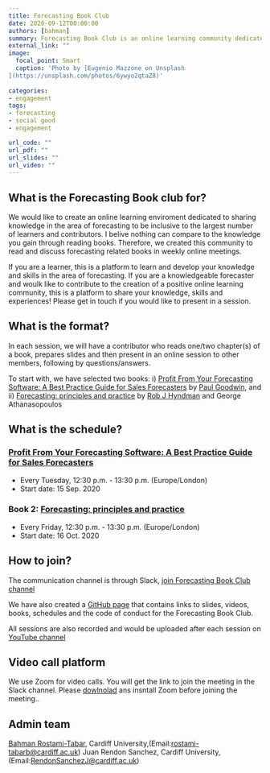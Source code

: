 ```yaml
---
title: Forecasting Book Club
date: 2020-09-12T00:00:00
authors: [bahman]
summary: Forecasting Book Club is an online learning community dedicated to sharing knowledge in the area of forecasting. We read and discuss forecasting related books every weekly. In each session, we have a contributor who presents a chapter/s of a book following by questions/answers.
external_link: ""
image:
  focal_point: Smart
  caption: 'Photo by [Eugenio Mazzone on Unsplash
](https://unsplash.com/photos/6ywyo2qtaZ8)'
  
categories:
- engagement
tags:
- forecasting
- social good
- engagement

url_code: ""
url_pdf: ""
url_slides: ""
url_video: ""
---
```


## What is the Forecasting Book club for?

We would like to create an online learning enviroment dedicated to sharing knowledge in the area of forecasting to be inclusive to the largest number of learners and contributors. I belive nothing can compare to the knowledge you gain through reading books. Therefore, we created this community to read and discuss forecasting related books in weekly online meetings. 

If you are a learner, this is a platform to learn and develop your knowledge and skills in the area of forecasting. If you are a knowledgeable forecaster and woulk like to contribute to the creation of a positive online learning community, this is a platform to share your knowledge, skills and experiences! Please get in touch if you would like to present in a session.

## What is the format?

In each session, we will have a contributor who reads one/two chapter(s) of a book, prepares slides and then present in an online session to other members, following by questions/answers.

To start with, we have selected two books: i) [Profit From Your Forecasting Software: A Best Practice Guide for Sales Forecasters](https://www.amazon.co.uk/Profit-Your-Forecasting-Software-Forecasters/dp/1119414571) by [Paul Goodwin](https://twitter.com/PaulG00dwin), and ii) [Forecasting: principles and practice](https://otexts.com/fpp3/) by [Rob J Hyndman](https://twitter.com/robjhyndman) and George Athanasopoulos
 
## What is the schedule?

### [Profit From Your Forecasting Software: A Best Practice Guide for Sales Forecasters](https://www.amazon.co.uk/Profit-Your-Forecasting-Software-Forecasters/dp/1119414571)

- Every Tuesday, 12:30 p.m. - 13:30 p.m. (Europe/London)
- Start date: 15 Sep. 2020

### Book 2: [Forecasting: principles and practice](https://otexts.com/fpp3/)

- Every Friday, 12:30 p.m. - 13:30 p.m. (Europe/London)
- Start date: 16 Oct. 2020

## How to join?

 The communication channel is through Slack, [join Forecasting Book Club channel](https://join.slack.com/t/fbc-cv37548/shared_invite/zt-gqof1n3p-Xs2p261Iqyjrhg85tYfHHA)
 
We have also created a [GitHub page](https://github.com/Forecasting-for-Social-Good/Forecasting_Book_Club) that contains links to slides, videos, books, schedules and the code of conduct for the Forecasting Book Club.

All sessions are also recorded and would be uploaded after each session on [YouTube channel](https://www.youtube.com/channel/UCxEN0wXJJLBL-JZ6Z2GkUDw?view_as=subscriber)

## Video call platform

We use Zoom for video calls. You will get the link to join the meeting in the Slack channel. Please [dowlnolad]((https://zoom.us/)) ans insntall Zoom before joining the meeting..

## Admin team

[Bahman Rostami-Tabar](https://www.bahmanrt.com/), Cardiff University,(Email:rostami-tabarb@cardiff.ac.uk)
Juan Rendon Sanchez, Cardiff University,(Email:RendonSanchezJ@cardiff.ac.uk)
